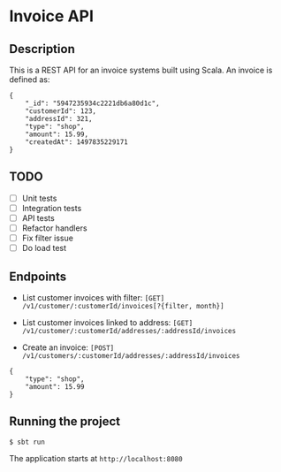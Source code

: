 # Invoice API

## Description

This is a REST API for an invoice systems built using Scala. An invoice is defined as:
```
{
    "_id": "5947235934c2221db6a80d1c",
    "customerId": 123,
    "addressId": 321,
    "type": "shop",
    "amount": 15.99,
    "createdAt": 1497835229171
}
```

## TODO

- [ ] Unit tests
- [ ] Integration tests
- [ ] API tests
- [ ] Refactor handlers
- [ ] Fix filter issue
- [ ] Do load test

## Endpoints

- List customer invoices with filter: `[GET] /v1/customer/:customerId/invoices[?{filter, month}]`

- List customer invoices linked to address: `[GET]  /v1/customer/:customerId/addresses/:addressId/invoices`

- Create an invoice: `[POST] /v1/customers/:customerId/addresses/:addressId/invoices`
```
{
    "type": "shop",
    "amount": 15.99
}
```

## Running the project

```
$ sbt run
```
The application starts at `http://localhost:8080`